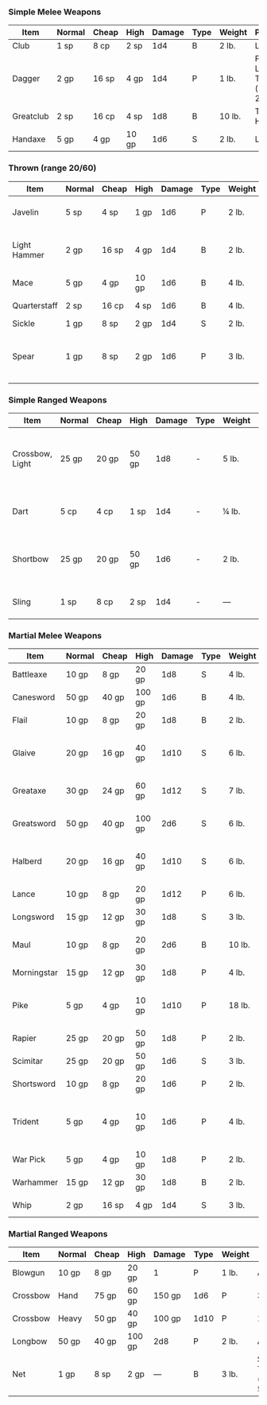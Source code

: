 ### Simple Melee Weapons

Item| Normal |Cheap |High |Damage| Type |Weight |Properties
-----|-----|-----|-----|-----|-----|-----|-----
Club |1 sp |8 cp |2 sp |1d4 |B |2 lb. |Light
Dagger |2 gp |16 sp |4 gp |1d4 |P |1 lb. |Finesse, Light, Thrown (range 20/60)
Greatclub |2 sp |16 cp |4 sp |1d8 |B |10 lb. |Two-Handed
Handaxe |5 gp |4 gp |10 gp |1d6 |S |2 lb. |Light, 

### Thrown (range 20/60)

Item| Normal |Cheap |High |Damage| Type |Weight |Properties
-----|-----|-----|-----|-----|-----|-----|-----|
Javelin |5 sp |4 sp |1 gp |1d6 |P |2 lb. |Thrown (range 30/120)
Light Hammer |2 gp |16 sp |4 gp |1d4 |B |2 lb. |Light, Thrown (range 20/60)
Mace |5 gp |4 gp |10 gp |1d6 |B |4 lb. |—
Quarterstaff |2 sp |16 cp |4 sp |1d6 |B |4 lb. |Versatile (1d8)
Sickle |1 gp |8 sp |2 gp |1d4 |S |2 lb. |Light
Spear |1 gp |8 sp |2 gp |1d6 |P |3 lb. |Thrown (range 20/60), Versatile (1d8)

### Simple Ranged Weapons

|Item            | Normal |Cheap |High |Damage |Type| Weight |Properties
|----------------|-----|-----|-----|-----|-----|-----|-----|
|Crossbow, Light |25 gp 	|20 gp 	|50 gp 	|1d8 | - | 5 lb. 	|Ammunition, Loading, (Range 80/320), Two-Handed
|Dart 	         |5 cp 	|4 cp 	|1 sp 	|1d4 | - |¼ lb. 	|Finesse, Thrown (range 20/60)
|Shortbow        |25 gp 	|20 gp 	|50 gp 	|1d6 | - |2 lb. 	|Ammunition, (Range 80/320), Two-Handed
|Sling    	     |1 sp 	|8 cp 	|2 sp 	|1d4 | - |— 	|Ammunition, (Range 30/120)

### Martial Melee Weapons

Item| Normal |Cheap |High |Damage| Type |Weight |Properties
-----|-----|-----|-----|-----|-----|-----|-----
Battleaxe |10 gp |8 gp |20 gp |1d8 |S |4 lb. |Versatile (1d10)
Canesword |50 gp |40 gp |100 gp |1d6 |B |4 lb. |Finesse, Light
Flail |10 gp |8 gp |20 gp |1d8 |B |2 lb. |—
Glaive |20 gp |16 gp |40 gp |1d10 |S |6 lb. |Heavy, Reach, Two-Handed
Greataxe |30 gp |24 gp |60 gp |1d12 |S |7 lb. |Heavy, Two-Handed
Greatsword |50 gp |40 gp |100 gp |2d6 |S |6 lb. |Heavy, Two-Handed
Halberd |20 gp |16 gp |40 gp |1d10 |S |6 lb. |Heavy, Reach, Two-Handed
Lance |10 gp |8 gp |20 gp |1d12 |P |6 lb. |Reach, Special
Longsword |15 gp |12 gp |30 gp |1d8 |S |3 lb. |Versatile (1d10)
Maul |10 gp |8 gp |20 gp |2d6 |B |10 lb. |Heavy, Two-Handed
Morningstar |15 gp |12 gp |30 gp |1d8 |P |4 lb. |—
Pike |5 gp |4 gp |10 gp |1d10 |P |18 lb. |Heavy, Reach, Two-Handed
Rapier |25 gp |20 gp |50 gp |1d8 |P |2 lb. |Finesse
Scimitar |25 gp |20 gp |50 gp |1d6 |S |3 lb. |Finesse, Light
Shortsword |10 gp |8 gp |20 gp |1d6 |P |2 lb. |Finesse, Light
Trident |5 gp |4 gp |10 gp |1d6 |P |4 lb. |Thrown (range 20/60), Versatile (1d8)
War Pick |5 gp |4 gp |10 gp |1d8 |P |2 lb. |—
Warhammer |15 gp |12 gp |30 gp |1d8 |B |2 lb. |Versatile (1d10)
Whip |2 gp |16 sp |4 gp |1d4 |S |3 lb. |Finesse, Reach

### Martial Ranged Weapons

Item| Normal |Cheap |High |Damage| Type |Weight |Properties
-----|-----|-----|-----|-----|-----|-----|-----
Blowgun |10 gp |8 gp |20 gp |1 |P |1 lb. |Ammunition| Loading| (Range 25/100)
Crossbow| Hand |75 gp |60 gp |150 gp |1d6 |P |3 lb. |Ammunition| (Range 30/120)
Crossbow| Heavy |50 gp |40 gp |100 gp |1d10 |P |18 lb. |Ammunition| Heavy
Longbow |50 gp |40 gp |100 gp |2d8 |P |2 lb. |Ammunition| Heavy| (Range 150/600)
Net |1 gp |8 sp |2 gp |— |B |3 lb. |Special, Thrown (range 5/15)